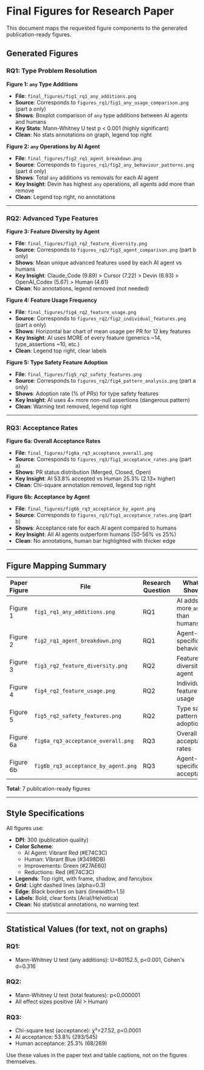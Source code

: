 # Final Figures for Research Paper

This document maps the requested figure components to the generated publication-ready figures.

## Generated Figures

### RQ1: Type Problem Resolution

**Figure 1: `any` Type Additions**
- **File**: `final_figures/fig1_rq1_any_additions.png`
- **Source**: Corresponds to `figures_rq1/fig1_any_usage_comparison.png` (part a only)
- **Shows**: Boxplot comparison of `any` type additions between AI agents and humans
- **Key Stats**: Mann-Whitney U test p < 0.001 (highly significant)
- **Clean**: No stats annotations on graph, legend top right

**Figure 2: `any` Operations by AI Agent**
- **File**: `final_figures/fig2_rq1_agent_breakdown.png`
- **Source**: Corresponds to `figures_rq1/fig2_any_behaviour_patterns.png` (part d only)
- **Shows**: Total `any` additions vs removals for each AI agent
- **Key Insight**: Devin has highest `any` operations, all agents add more than remove
- **Clean**: Legend top right, no annotations

---

### RQ2: Advanced Type Features

**Figure 3: Feature Diversity by Agent**
- **File**: `final_figures/fig3_rq2_feature_diversity.png`
- **Source**: Corresponds to `figures_rq2/fig3_agent_comparison.png` (part b only)
- **Shows**: Mean unique advanced features used by each AI agent vs humans
- **Key Insight**: Claude_Code (9.89) > Cursor (7.22) > Devin (6.93) > OpenAI_Codex (5.67) > Human (4.61)
- **Clean**: No annotations, legend removed (not needed)

**Figure 4: Feature Usage Frequency**
- **File**: `final_figures/fig4_rq2_feature_usage.png`
- **Source**: Corresponds to `figures_rq2/fig2_individual_features.png` (part a only)
- **Shows**: Horizontal bar chart of mean usage per PR for 12 key features
- **Key Insight**: AI uses MORE of every feature (generics ~14, type_assertions ~10, etc.)
- **Clean**: Legend top right, clear labels

**Figure 5: Type Safety Feature Adoption**
- **File**: `final_figures/fig5_rq2_safety_features.png`
- **Source**: Corresponds to `figures_rq2/fig4_pattern_analysis.png` (part a only)
- **Shows**: Adoption rate (% of PRs) for type safety features
- **Key Insight**: AI uses 4× more non-null assertions (dangerous pattern)
- **Clean**: Warning text removed, legend top right

---

### RQ3: Acceptance Rates

**Figure 6a: Overall Acceptance Rates**
- **File**: `final_figures/fig6a_rq3_acceptance_overall.png`
- **Source**: Corresponds to `figures_rq3/fig1_acceptance_rates.png` (part a)
- **Shows**: PR status distribution (Merged, Closed, Open)
- **Key Insight**: AI 53.8% accepted vs Human 25.3% (2.13× higher)
- **Clean**: Chi-square annotation removed, legend top right

**Figure 6b: Acceptance by Agent**
- **File**: `final_figures/fig6b_rq3_acceptance_by_agent.png`
- **Source**: Corresponds to `figures_rq3/fig1_acceptance_rates.png` (part b)
- **Shows**: Acceptance rate for each AI agent compared to humans
- **Key Insight**: All AI agents outperform humans (50-56% vs 25%)
- **Clean**: No annotations, human bar highlighted with thicker edge

---

## Figure Mapping Summary

| Paper Figure | File | Research Question | What It Shows |
|--------------|------|-------------------|---------------|
| Figure 1 | `fig1_rq1_any_additions.png` | RQ1 | AI adds more `any` than humans |
| Figure 2 | `fig2_rq1_agent_breakdown.png` | RQ1 | Agent-specific `any` behavior |
| Figure 3 | `fig3_rq2_feature_diversity.png` | RQ2 | Feature diversity by agent |
| Figure 4 | `fig4_rq2_feature_usage.png` | RQ2 | Individual feature usage |
| Figure 5 | `fig5_rq2_safety_features.png` | RQ2 | Type safety pattern adoption |
| Figure 6a | `fig6a_rq3_acceptance_overall.png` | RQ3 | Overall acceptance rates |
| Figure 6b | `fig6b_rq3_acceptance_by_agent.png` | RQ3 | Agent-specific acceptance |

**Total**: 7 publication-ready figures

---

## Style Specifications

All figures use:
- **DPI**: 300 (publication quality)
- **Color Scheme**: 
  - AI Agent: Vibrant Red (#E74C3C)
  - Human: Vibrant Blue (#3498DB)
  - Improvements: Green (#27AE60)
  - Reductions: Red (#E74C3C)
- **Legends**: Top right, with frame, shadow, and fancybox
- **Grid**: Light dashed lines (alpha=0.3)
- **Edge**: Black borders on bars (linewidth=1.5)
- **Labels**: Bold, clear fonts (Arial/Helvetica)
- **Clean**: No statistical annotations, no warning text

---

## Statistical Values (for text, not on graphs)

### RQ1:
- Mann-Whitney U test (any additions): U=80152.5, p<0.001, Cohen's d=0.316

### RQ2:
- Mann-Whitney U test (total features): p<0.000001
- All effect sizes positive (AI > Human)

### RQ3:
- Chi-square test (acceptance): χ²=27.52, p<0.0001
- AI acceptance: 53.8% (293/545)
- Human acceptance: 25.3% (68/269)

Use these values in the paper text and table captions, not on the figures themselves.

